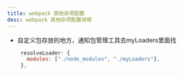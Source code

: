 ```yaml
---
title: webpack 其他杂项配置
desc: webpack 其他杂项配置说明
---
```

- 自定义包存放的地方，通知包管理工具去myLoaders里面找

   ```javascript
    resolveLoader: {
      modules: ["./node_modules", "./myLoaders"],
    },
   ```
